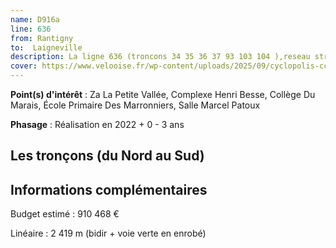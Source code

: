 ```yaml
---
name: D916a
line: 636
from: Rantigny
to:  Laigneville 
description: La ligne 636 (troncons 34 35 36 37 93 103 104 ),reseau structurant du schéma de la CCLVD Liaison Nord Sud Laigneville - Cauffry - Rantigny - D916a 
cover: https://www.velooise.fr/wp-content/uploads/2025/09/cyclopolis-cclvd-36.jpg
---
```


**Point(s) d'intérêt** : Za La Petite Vallée, Complexe Henri Besse, Collège Du Marais, École Primaire Des Marronniers, Salle Marcel Patoux

**Phasage** : Réalisation en 2022 + 0 - 3 ans

## Les tronçons (du Nord au Sud)

## Informations complémentaires

Budget estimé :  910 468 € 

Linéaire : 2 419 m (bidir + voie verte en enrobé)

